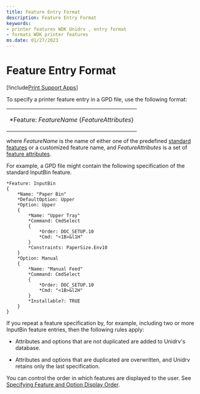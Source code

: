 ```yaml
---
title: Feature Entry Format
description: Feature Entry Format
keywords:
- printer features WDK Unidrv , entry format
- formats WDK printer features
ms.date: 01/27/2023
---
```


# Feature Entry Format

[!include[Print Support Apps](../includes/print-support-apps.md)]

To specify a printer feature entry in a GPD file, use the following format:

<table>
<colgroup>
<col width="100%" />
</colgroup>
<tbody>
<tr class="odd">
<td><p>*Feature: <em>FeatureName</em> {<em>FeatureAttributes</em>}</p></td>
</tr>
</tbody>
</table>

where *FeatureName* is the name of either one of the predefined [standard features](standard-features.md) or a customized feature name, and *FeatureAttributes* is a set of [feature attributes](feature-attributes.md).

For example, a GPD file might contain the following specification of the standard InputBin feature.

```GPD
*Feature: InputBin
{
    *Name: "Paper Bin"
    *DefaultOption: Upper
    *Option: Upper
    {
        *Name: "Upper Tray"
        *Command: CmdSelect
        {
            *Order: DOC_SETUP.10
            *Cmd: "<1B>&l1H"
        }
        *Constraints: PaperSize.Env10
    }
    *Option: Manual
    {
        *Name: "Manual Feed"
        *Command: CmdSelect
        {
            *Order: DOC_SETUP.10
            *Cmd: "<1B>&l2H"
        }
        *Installable?: TRUE
    }
}
```

If you repeat a feature specification by, for example, including two or more InputBin feature entries, then the following rules apply:

- Attributes and options that are not duplicated are added to Unidrv's database.

- Attributes and options that are duplicated are overwritten, and Unidrv retains only the last specification.

You can control the order in which features are displayed to the user. See [Specifying Feature and Option Display Order](specifying-feature-and-option-display-order.md).
